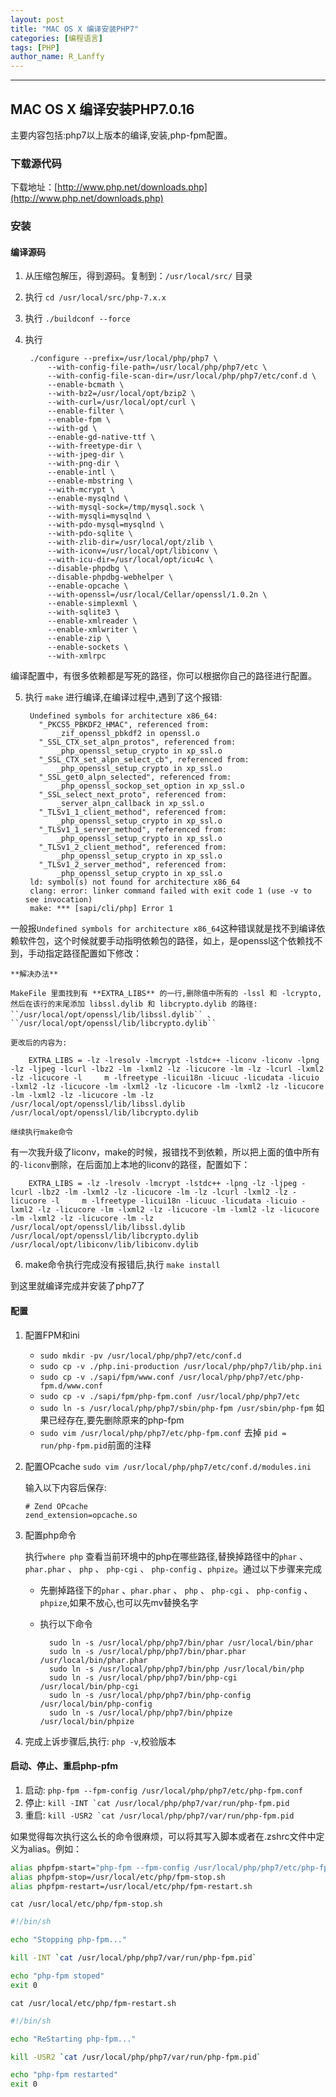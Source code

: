 ```yaml
---
layout: post
title: "MAC OS X 编译安装PHP7"
categories: [编程语言]
tags: [PHP]
author_name: R_Lanffy
---
```

---

## MAC OS X 编译安装PHP7.0.16

主要内容包括:php7以上版本的编译,安装,php-fpm配置。

### 下载源代码

下载地址：[http://www.php.net/downloads.php](http://www.php.net/downloads.php)

### 安装

#### 编译源码

1. 从压缩包解压，得到源码。复制到：``/usr/local/src/`` 目录
2. 执行 ``cd /usr/local/src/php-7.x.x``
3. 执行 ``./buildconf --force``
4. 执行

        ./configure --prefix=/usr/local/php/php7 \
            --with-config-file-path=/usr/local/php/php7/etc \
            --with-config-file-scan-dir=/usr/local/php/php7/etc/conf.d \
            --enable-bcmath \
            --with-bz2=/usr/local/opt/bzip2 \
            --with-curl=/usr/local/opt/curl \
            --enable-filter \
            --enable-fpm \
            --with-gd \
            --enable-gd-native-ttf \
            --with-freetype-dir \
            --with-jpeg-dir \
            --with-png-dir \
            --enable-intl \
            --enable-mbstring \
            --with-mcrypt \
            --enable-mysqlnd \
            --with-mysql-sock=/tmp/mysql.sock \
            --with-mysqli=mysqlnd \
            --with-pdo-mysql=mysqlnd \
            --with-pdo-sqlite \
            --with-zlib-dir=/usr/local/opt/zlib \
            --with-iconv=/usr/local/opt/libiconv \
            --with-icu-dir=/usr/local/opt/icu4c \
            --disable-phpdbg \
            --disable-phpdbg-webhelper \
            --enable-opcache \
            --with-openssl=/usr/local/Cellar/openssl/1.0.2n \
            --enable-simplexml \
            --with-sqlite3 \
            --enable-xmlreader \
            --enable-xmlwriter \
            --enable-zip \
            --enable-sockets \
            --with-xmlrpc

编译配置中，有很多依赖都是写死的路径，你可以根据你自己的路径进行配置。


5. 执行 ``make`` 进行编译,在编译过程中,遇到了这个报错:

        Undefined symbols for architecture x86_64:
          "_PKCS5_PBKDF2_HMAC", referenced from:
              _zif_openssl_pbkdf2 in openssl.o
          "_SSL_CTX_set_alpn_protos", referenced from:
              _php_openssl_setup_crypto in xp_ssl.o
          "_SSL_CTX_set_alpn_select_cb", referenced from:
              _php_openssl_setup_crypto in xp_ssl.o
          "_SSL_get0_alpn_selected", referenced from:
              _php_openssl_sockop_set_option in xp_ssl.o
          "_SSL_select_next_proto", referenced from:
              _server_alpn_callback in xp_ssl.o
          "_TLSv1_1_client_method", referenced from:
              _php_openssl_setup_crypto in xp_ssl.o
          "_TLSv1_1_server_method", referenced from:
              _php_openssl_setup_crypto in xp_ssl.o
          "_TLSv1_2_client_method", referenced from:
              _php_openssl_setup_crypto in xp_ssl.o
          "_TLSv1_2_server_method", referenced from:
              _php_openssl_setup_crypto in xp_ssl.o
        ld: symbol(s) not found for architecture x86_64
        clang: error: linker command failed with exit code 1 (use -v to see invocation)
        make: *** [sapi/cli/php] Error 1

一般报``Undefined symbols for architecture x86_64``这种错误就是找不到编译依赖软件包，这个时候就要手动指明依赖包的路径，如上，是openssl这个依赖找不到，手动指定路径配置如下修改：

    **解决办法**

    MakeFile 里面找到有 **EXTRA_LIBS** 的一行,删除值中所有的 -lssl 和 -lcrypto,然后在该行的末尾添加 libssl.dylib 和 libcrypto.dylib 的路径: ``/usr/local/opt/openssl/lib/libssl.dylib`` 、 ``/usr/local/opt/openssl/lib/libcrypto.dylib``

    更改后的内容为:

        EXTRA_LIBS = -lz -lresolv -lmcrypt -lstdc++ -liconv -liconv -lpng -lz -ljpeg -lcurl -lbz2 -lm -lxml2 -lz -licucore -lm -lz -lcurl -lxml2 -lz -licucore -l     m -lfreetype -licui18n -licuuc -licudata -licuio -lxml2 -lz -licucore -lm -lxml2 -lz -licucore -lm -lxml2 -lz -licucore -lm -lxml2 -lz -licucore -lm -lz      /usr/local/opt/openssl/lib/libssl.dylib /usr/local/opt/openssl/lib/libcrypto.dylib

    继续执行make命令

有一次我升级了liconv，make的时候，报错找不到依赖，所以把上面的值中所有的``-liconv``删除，在后面加上本地的liconv的路径，配置如下：

        EXTRA_LIBS = -lz -lresolv -lmcrypt -lstdc++ -lpng -lz -ljpeg -lcurl -lbz2 -lm -lxml2 -lz -licucore -lm -lz -lcurl -lxml2 -lz -licucore -l     m -lfreetype -licui18n -licuuc -licudata -licuio -lxml2 -lz -licucore -lm -lxml2 -lz -licucore -lm -lxml2 -lz -licucore -lm -lxml2 -lz -licucore -lm -lz      /usr/local/opt/openssl/lib/libssl.dylib /usr/local/opt/openssl/lib/libcrypto.dylib /usr/local/opt/libiconv/lib/libiconv.dylib

6. make命令执行完成没有报错后,执行 ``make install``

到这里就编译完成并安装了php7了



#### 配置


1. 配置FPM和ini
	* ``sudo mkdir -pv /usr/local/php/php7/etc/conf.d``
	* ``sudo cp -v ./php.ini-production /usr/local/php/php7/lib/php.ini``
	* ``sudo cp -v ./sapi/fpm/www.conf /usr/local/php/php7/etc/php-fpm.d/www.conf``
	* ``sudo cp -v ./sapi/fpm/php-fpm.conf /usr/local/php/php7/etc``
	* ``sudo ln -s /usr/local/php/php7/sbin/php-fpm /usr/sbin/php-fpm`` 如果已经存在,要先删除原来的php-fpm
	* ``sudo vim /usr/local/php/php7/etc/php-fpm.conf`` 去掉 ``pid = run/php-fpm.pid``前面的注释

2. 配置OPcache
``sudo vim /usr/local/php/php7/etc/conf.d/modules.ini``

	输入以下内容后保存:
	```
	# Zend OPcache
	zend_extension=opcache.so
	```

3. 配置php命令

    执行``where php`` 查看当前环境中的php在哪些路径,替换掉路径中的``phar`` 、``phar.phar`` 、 ``php`` 、 ``php-cgi`` 、 ``php-config`` 、``phpize``。通过以下步骤来完成

    * 先删掉路径下的``phar`` 、``phar.phar`` 、 ``php`` 、 ``php-cgi`` 、 ``php-config`` 、``phpize``,如果不放心,也可以先mv替换名字
    * 执行以下命令

            sudo ln -s /usr/local/php/php7/bin/phar /usr/local/bin/phar
            sudo ln -s /usr/local/php/php7/bin/phar.phar /usr/local/bin/phar.phar
            sudo ln -s /usr/local/php/php7/bin/php /usr/local/bin/php
            sudo ln -s /usr/local/php/php7/bin/php-cgi /usr/local/bin/php-cgi
            sudo ln -s /usr/local/php/php7/bin/php-config /usr/local/bin/php-config
            sudo ln -s /usr/local/php/php7/bin/phpize /usr/local/bin/phpize

4. 完成上诉步骤后,执行: ``php -v``,校验版本



#### 启动、停止、重启php-pfm


1. 启动: ``php-fpm --fpm-config /usr/local/php/php7/etc/php-fpm.conf``
2. 停止: ``kill -INT `cat /usr/local/php/php7/var/run/php-fpm.pid``
3. 重启: ``kill -USR2 `cat /usr/local/php/php7/var/run/php-fpm.pid``

如果觉得每次执行这么长的命令很麻烦，可以将其写入脚本或者在.zshrc文件中定义为alias。例如：

```bash
alias phpfpm-start="php-fpm --fpm-config /usr/local/php/php7/etc/php-fpm.conf"
alias phpfpm-stop=/usr/local/etc/php/fpm-stop.sh
alias phpfpm-restart=/usr/local/etc/php/fpm-restart.sh
```

``cat /usr/local/etc/php/fpm-stop.sh``

```bash
#!/bin/sh

echo "Stopping php-fpm..."

kill -INT `cat /usr/local/php/php7/var/run/php-fpm.pid`

echo "php-fpm stoped"
exit 0
```

``cat /usr/local/etc/php/fpm-restart.sh``

```bash
#!/bin/sh

echo "ReStarting php-fpm..."

kill -USR2 `cat /usr/local/php/php7/var/run/php-fpm.pid`

echo "php-fpm restarted"
exit 0
```



